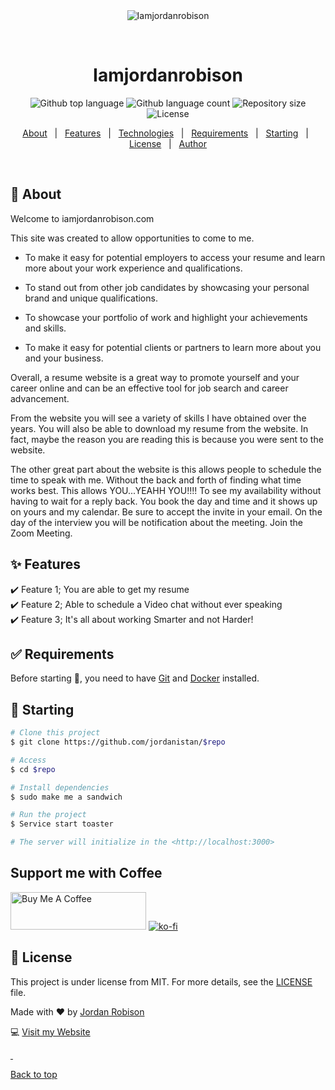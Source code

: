 <div align="center" id="top"> 
  <img src="https://media.tenor.com/images/af715c0a6016e077e27d332bb9858966/tenor.gif" alt="Iamjordanrobison" />

  &#xa0;

  <!-- <a href="https://iamjordanrobison.netlify.app">Demo</a> -->
</div>

<h1 align="center">Iamjordanrobison</h1>

<p align="center">
  <img alt="Github top language" src="https://img.shields.io/github/languages/top/jordanistan/iamjordanrobison?color=56BEB8">

  <img alt="Github language count" src="https://img.shields.io/github/languages/count/jordanistan/iamjordanrobison?color=56BEB8">

  <img alt="Repository size" src="https://img.shields.io/github/repo-size/jordanistan/iamjordanrobison?color=56BEB8">

  <img alt="License" src="https://img.shields.io/github/license/jordanistan/iamjordanrobison?color=56BEB8">

  <!-- <img alt="Github issues" src="https://img.shields.io/github/issues/jordanistan/iamjordanrobison?color=56BEB8" /> -->

  <!-- <img alt="Github forks" src="https://img.shields.io/github/forks/jordanistan/iamjordanrobison?color=56BEB8" /> -->

  <!-- <img alt="Github stars" src="https://img.shields.io/github/stars/jordanistan/iamjordanrobison?color=56BEB8" /> -->
</p>

<!-- Status -->

<!-- <h4 align="center"> 
	🚧  Iamjordanrobison 🚀 Under construction...  🚧
</h4> 

<hr> -->

<p align="center">
  <a href="#dart-about">About</a> &#xa0; | &#xa0; 
  <a href="#sparkles-features">Features</a> &#xa0; | &#xa0;
  <a href="#rocket-technologies">Technologies</a> &#xa0; | &#xa0;
  <a href="#white_check_mark-requirements">Requirements</a> &#xa0; | &#xa0;
  <a href="#checkered_flag-starting">Starting</a> &#xa0; | &#xa0;
  <a href="#memo-license">License</a> &#xa0; | &#xa0;
  <a href="https://github.com/jordanistan" target="_blank">Author</a>
</p>

<br>

## :dart: About ##

Welcome to  iamjordanrobison.com

This site was created to allow opportunities to come to me. 

* To make it easy for potential employers to access your resume and learn more about your work experience and qualifications.

* To stand out from other job candidates by showcasing your personal brand and unique qualifications.

* To showcase your portfolio of work and highlight your achievements and skills.

* To make it easy for potential clients or partners to learn more about you and your business.

Overall, a resume website is a great way to promote yourself and your career online and can be an effective tool for job search and career advancement.

From the website you will see a variety of skills I have obtained over the years. You will also be able to download my resume from the website. In fact, maybe the reason you are reading this is because you were sent to the website.

The other great part about the website is this allows people to schedule the time to speak with me. Without the back and forth of finding what time works best. This allows YOU...YEAHH YOU!!!! To see my availability without having to wait for a reply back. You book the day and time and it shows up on yours and my calendar. Be sure to accept the invite in your email. On the day of the interview you will be notification about the meeting. Join the Zoom Meeting. 


## :sparkles: Features ##

:heavy_check_mark: Feature 1; You are able to get my resume \
:heavy_check_mark: Feature 2; Able to schedule a Video chat without ever speaking \
:heavy_check_mark: Feature 3; It's all about working Smarter and not Harder!
## :white_check_mark: Requirements ##

Before starting :checkered_flag:, you need to have [Git](https://git-scm.com) and [Docker](https:docker.io) installed.

## :checkered_flag: Starting ##

```bash
# Clone this project
$ git clone https://github.com/jordanistan/$repo

# Access
$ cd $repo

# Install dependencies
$ sudo make me a sandwich

# Run the project
$ Service start toaster

# The server will initialize in the <http://localhost:3000>
```
## Support me with Coffee ## 

<a href="https://www.buymeacoffee.com/jordanistan" target="_blank"><img src="https://cdn.buymeacoffee.com/buttons/v2/default-yellow.png" alt="Buy Me A Coffee" style="height: 60px !important;width: 217px !important;" ></a>
[![ko-fi](https://ko-fi.com/img/githubbutton_sm.svg)](https://ko-fi.com/L4L4G6GQP)
## :memo: License ##

This project is under license from MIT. For more details, see the [LICENSE](LICENSE.md) file.


Made with :heart: by <a href="https://github.com/jordanistan" target="_blank">Jordan Robison</a>

:computer: <a href="https://iamjordanrobison.com" target="_blank">Visit my Website

&#xa0;

<a href="#top">Back to top</a>